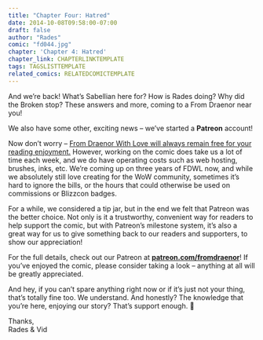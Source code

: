 ```yaml
---
title: "Chapter Four: Hatred"
date: 2014-10-08T09:58:00-07:00
draft: false
author: "Rades"
comic: "fd044.jpg"
chapter: 'Chapter 4: Hatred'
chapter_link: CHAPTERLINKTEMPLATE
tags: TAGSLISTTEMPLATE
related_comics: RELATEDCOMICTEMPLATE
---
```


And we’re back! What’s Sabellian here for? How is Rades doing? Why did the Broken stop? These answers and more, coming to a From Draenor near you!


We also have some other, exciting news – we’ve started a **Patreon** account! 


Now don’t worry – <u>From Draenor With Love will always remain free for your reading enjoyment.</u> However, working on the comic does take us a lot of time each week, and we do have operating costs such as web hosting, brushes, inks, etc. We’re coming up on three years of FDWL now, and while we absolutely still love creating for the WoW community, sometimes it’s hard to ignore the bills, or the hours that could otherwise be used on commissions or Blizzcon badges.


For a while, we considered a tip jar, but in the end we felt that Patreon was the better choice. Not only is it a trustworthy, convenient way for readers to help support the comic, but with Patreon’s milestone system, it’s also a great way for us to give something back to our readers and supporters, to show our appreciation!


For the full details, check out our Patreon at **[patreon.com/fromdraenor](http://www.patreon.com/fromdraenor)**! If you’ve enjoyed the comic, please consider taking a look – anything at all will be greatly appreciated. 


And hey, if you can’t spare anything right now or if it’s just not your thing, that’s totally fine too. We understand. And honestly? The knowledge that you’re here, enjoying our story? That’s support enough. 🙂


Thanks,<br>
Rades &amp; Vid

